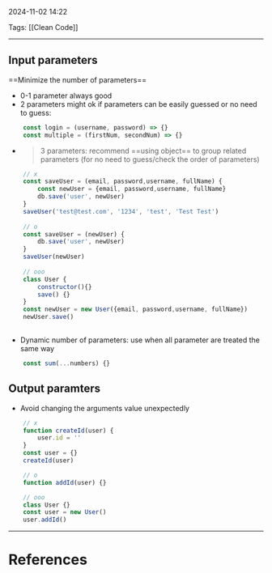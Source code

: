 2024-11-02 14:22

Tags: [[Clean Code]]

---

## Input parameters
==Minimize the number of parameters==
- 0-1 parameter always good
- 2 parameters might ok if parameters can be easily guessed or no need to guess:
```js
	const login = (username, password) => {}
	const multiple = (firstNum, secondNum) => {}
```
- >3 parameters: recommend ==using object== to group related parameters (for no need to guess/check  the order of parameters)
```js
	// x
	const saveUser = (email, password,username, fullName) {
		const newUser = {email, password,username, fullName}
		db.save('user', newUser)
	}
	saveUser('test@test.com', '1234', 'test', 'Test Test')
	
	// o
	const saveUser = (newUser) {
		db.save('user', newUser)
	}
	saveUser(newUser)
	
	// ooo
	class User {
		constructor(){}
		save() {}
	}
	const newUser = new User({email, password,username, fullName})
	newUser.save()
	
```
- Dynamic number of parameters: use when all parameter are treated the same way
```js
	const sum(...numbers) {}
```

## Output paramters
- Avoid changing the arguments value unexpectedly
```js
	// x
	function createId(user) {
		user.id = ''
	}
	const user = {}
	createId(user)

	// o
	function addId(user) {}

	// ooo
	class User {}
	const user = new User()
	user.addId()
```


---
# References